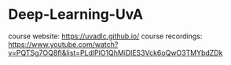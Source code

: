 # Deep-Learning-UvA
course website: https://uvadlc.github.io/
course recordings: https://www.youtube.com/watch?v=PQTSg7OQ8fI&list=PLdlPlO1QhMiDlES3Vck6oQwO3TMYbdZDk
